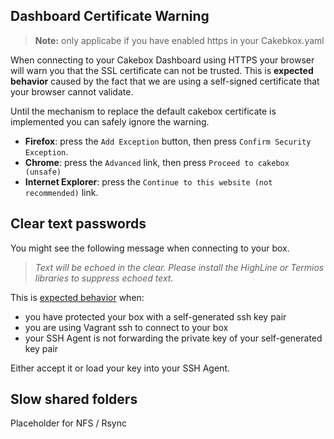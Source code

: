 
## Dashboard Certificate Warning

> **Note:** only applicabe if you have enabled https in your Cakebkox.yaml

When connecting to your Cakebox Dashboard using HTTPS your browser will warn
you that the SSL certificate can not be trusted. This is **expected behavior**
caused by the fact that we are using a self-signed certificate that your
browser cannot validate.

Until the mechanism to replace the default cakebox certificate is implemented
you can safely ignore the warning.

+ **Firefox**: press the ``Add Exception`` button, then press
``Confirm Security Exception``.
+ **Chrome**: press the ``Advanced`` link, then press
``Proceed to cakebox (unsafe)``
+ **Internet Explorer**: press the ``Continue to this website (not recommended)`` link.

## Clear text passwords

You might see the following message when connecting to your box.

> *Text will be echoed in the clear. Please install the HighLine or Termios libraries to suppress echoed text.*

This is [expected behavior](https://github.com/mitchellh/vagrant/issues/3122)
when:

- you have protected your box with a self-generated ssh key pair
- you are using Vagrant ssh to connect to your box
- your SSH Agent is not forwarding the private key of your self-generated key
pair

Either accept it or load your key into your SSH Agent.


## Slow shared folders

Placeholder for NFS / Rsync
